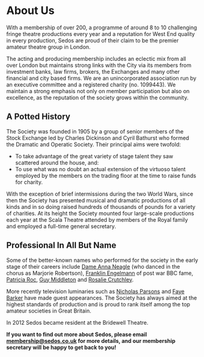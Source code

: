 # About Us

With a membership of over 200, a programme of around 8 to 10 challenging fringe theatre productions every year and a reputation for West End quality in every production, Sedos are proud of their claim to be the premier amateur theatre group in London.

The acting and producing membership includes an eclectic mix from all over London but maintains strong links with the City via its members from investment banks, law firms, brokers, the Exchanges and many other financial and city based firms. We are an unincorporated association run by an executive committee and a registered charity (no. 1099443). We maintain a strong emphasis not only on member participation but also on excellence, as the reputation of the society grows within the community.

## A Potted History

The Society was founded in 1905 by a group of senior members of the Stock Exchange led by Charles Dickinson and Cyril Bathurst who formed the Dramatic and Operatic Society. Their principal aims were twofold:

- To take advantage of the great variety of stage talent they saw scattered around the house, and:
- To use what was no doubt an actual extension of the virtuoso talent employed by the members on the trading floor at the time to raise funds for charity.

With the exception of brief intermissions during the two World Wars, since then the Society has presented musical and dramatic productions of all kinds and in so doing raised hundreds of thousands of pounds for a variety of charities. At its height the Society mounted four large-scale productions each year at the Scala Theatre attended by members of the Royal family and employed a full-time general secretary.

## Professional In All But Name

Some of the better-known names who performed for the society in the early stage of their careers include [Dame Anna Neagle](http://en.wikipedia.org/wiki/Anna_Neagle) (who danced in the chorus as Marjorie Robertson), [Franklin Engelmann](http://en.wikipedia.org/wiki/Franklin_Engelmann) of post war BBC fame, [Patricia Roc](http://en.wikipedia.org/wiki/Patricia_Roc), [Guy Middleton](http://en.wikipedia.org/wiki/Guy_Middleton) and [Rosalie Crutchley](http://en.wikipedia.org/wiki/Rosalie_Crutchley).

More recently television luminaries such as [Nicholas Parsons](http://www.nicholasparsons.co.uk/) and [Faye Barker](http://en.wikipedia.org/wiki/Faye_Barker) have made guest appearances. The Society has always aimed at the highest standards of production and is proud to rank itself among the top amateur societies in Great Britain.

In 2012 Sedos became resident at the Bridewell Theatre.

**If you want to find out more about Sedos, please email [membership@sedos.co.uk](mailto:membership@sedos.co.uk) for more details, and our membership secretary will be happy to get back to you!**
